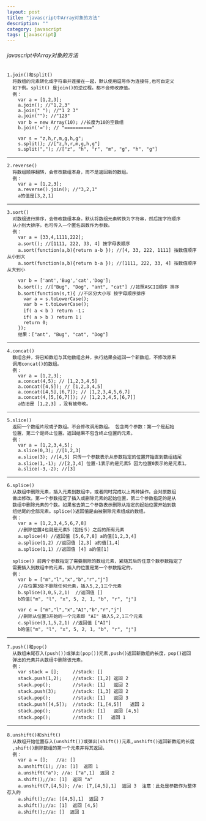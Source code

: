 ```yaml
---
layout: post
title: "javascript中Array对象的方法"
description: ""
category: javascript 
tags: [javascript]
---
```



###### javascript中Array对象的方法

    1.join()和split()
      将数组的元素转化成字符串并连接在一起，默认使用逗号作为连接符,也可自定义
      如下例。split() 是join()的逆过程。都不会修改原值。
      例：
        var a = [1,2,3];
        a.join(); //"1,2,3"
        a.join(" "); //"1 2 3"
        a.join(""); //"123"
        var b = new Array(10); //长度为10的空数组
        b.join('='); // "=========="
      
        var s = "z,h,r,m,g,h,g";
        s.split(); //["z,h,r,m,g,h,g"]
        s.split(","); //["z", "h", "r", "m", "g", "h", "g"]
___

    2.reverse()
      将数组顺序翻转，会修改数组本身，而不是返回新的数组。
      例：
        var a = [1,2,3];
        a.reverse().join(); //"3,2,1"
        a的值是[3,2,1]
___

    3.sort()
      对数组进行排序，会修改数组本身。默认将数组元素转换为字符串，然后按字符顺序
      从小到大排序。也可传入一个匿名函数作为参数。
      例：
        var a = [33,4,1111,222];
        a.sort(); //[1111, 222, 33, 4] 按字母表顺序
        a.sort(function(a,b){return a-b }); //[4, 33, 222, 1111] 按数值顺序从小到大
        a.sort(function(a,b){return b-a }); //[1111, 222, 33, 4] 按数值顺序从大到小
      
        var b = ['ant','Bug','cat','Dog'];
        b.sort(); //["Bug", "Dog", "ant", "cat"] //按照ASCII顺序 排序
        b.sort(function(s,t){ //不区分大小写 按字母顺序排序
          var a = s.toLowerCase();
          var b = t.toLowerCase();
          if( a < b ) return -1；
          if( a > b ) return 1；
          return 0;
        });
        结果：["ant", "Bug", "cat", "Dog"]
___

    4.concat()
      数组合并，将已知数组与其他数组合并，执行结果会返回一个新数组，不修改原来
      调用concat()的数组。
      例：
        var a = [1,2,3];
        a.concat(4,5); // [1,2,3,4,5]
        a.concat([4,5]); // [1,2,3,4,5]
        a.concat([4,5],[6,7]); // [1,2,3,4,5,6,7]
        a.concat(4,[5,[6,7]]); // [1,2,3,4,5,[6,7]]
        a依旧是 [1,2,3] ，没有被修改。
___

    5.slice()
      返回一个数组片段或子数组。不会修改调用数组。 包含两个参数：第一个是起始
      位置，第二个是终止位置。返回结果不包含终止位置的元素。
      例：
        var a = [1,2,3,4,5];
        a.slice(0,3); //[1,2,3]
        a.slice(3); //[4,5] 只传一个参数表示从参数指定的位置开始直到数组结尾
        a.slice(1,-1); //[2,3,4] 位置-1表示的是元素5 因为位置0表示的是元素1。
        a.slice(-3,-2); //[3]
___

    6.splice()
      从数组中删除元素，插入元素到数组中。或者同时完成以上两种操作。会对原数组
      做出修改。第一个参数指定了插入或删除元素的起始位置，第二个参数指定的是从
      数组中删除元素的个数。如果省去第二个参数表示删除从指定的起始位置开始到数
      组结尾的全部元素。splice()返回值是由被删除元素组成的数组。
      例：
        var a = [1,2,3,4,5,6,7,8]
        //删除位置4也就是元素5（包括５）之后的所有元素
        a.splice(4) //返回值 [5,6,7,8] a的值[1,2,3,4]
        a.splice(1,2) //返回值 [2,3] a的值[1,4]
        a.splice(1,1) //返回值 [4] a的值[1]
    
      splice() 前两个参数指定了需要删除的数组元素，紧随其后的任意个数参数指定了
      需要插入到数组中的元素。插入的位置是第一个参数指定的。    
      例：
        var b = ["m","l","x","b","r","j"]
        //在位置3处不删除任何元素，插入5,2,1三个元素
        b.splice(3,0,5,2,1)  //返回值 [] 
        b的值["m", "l", "x", 5, 2, 1, "b", "r", "j"]
    
        var c = ["m","l","x","AI","b","r","j"]
        //删除从位置3开始的一个元素即 "AI" 插入5,2,1三个元素
        c.splice(3,1,5,2,1) //返回值 ["AI"]
        b的值["m", "l", "x", 5, 2, 1, "b", "r", "j"]
___

    7.push()和pop()
      从数组末尾存入(push())或弹出(pop())元素,push()返回新数组的长度，pop()返回
      弹出的元素并从数组中删除该元素。
      例：
        var stack = [];     //stack: []
        stack.push(1,2);    //stack: [1,2] 返回 2
        stack.pop();        //stack: [1]   返回 2
        stack.push(3);      //stack: [1,3] 返回 2
        stack.pop();        //stack: [1]   返回 3
        stack.push([4,5]);  //stack: [1,[4,5]]   返回 2
        stack.pop();        //stack: [1]   返回 [4,5]
        stack.pop();        //stack: []   返回 1
___

    8.unshift()和shift()
      从数组开始位置存入(unshift())或弹出(shift())元素,unshift()返回新数组的长度
      ,shift()删除数组的第一个元素并将其返回。
      例：
        var a = [];   //a: []
        a.unshift(1); //a: [1]  返回 1
        a.unshift("a"); //a: ["a",1]  返回 2
        a.shift();//a: [1]  返回 "a"
        a.unshift(7,[4,5]); //a: [7,[4,5],1]  返回 3  注意：此处是参数作为整体存入的
        a.shift();//a: [[4,5],1]  返回 7
        a.shift();//a: [1]  返回 [4,5]
        a.shift();//a: []  返回 1